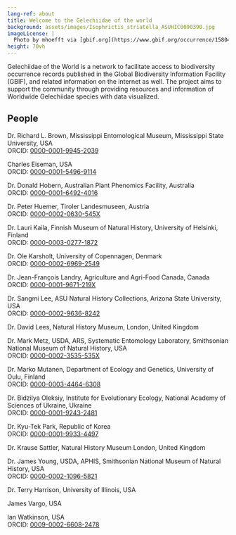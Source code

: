 ```yaml
---
lang-ref: about
title: Welcome to the Gelechiidae of the world
background: assets/images/Isophrictis_striatella_ASUHIC0090390.jpg
imageLicense: |
  Photo by mhoefft via [gbif.org](https://www.gbif.org/occurrence/1580487687)
height: 70vh
---
```



Gelechiidae of the World is a network to facilitate access to biodiversity occurrence records published in the Global Biodiversity Information Facility (GBIF), and related information on the internet as well. The project aims to support the community through providing resources and information of Worldwide Gelechiidae species with data visualized.

## People

Dr. Richard L. Brown, Mississippi Entomological Museum, Mississippi State University, USA \
ORCID: [0000-0001-9945-2039](https://orcid.org/0000-0001-9945-2039)

Charles Eiseman, USA \
ORCID: [0000-0001-5496-9114](https://orcid.org/0000-0001-5496-9114)

Dr. Donald Hobern, Australian Plant Phenomics Facility, Australia \
ORCID: [0000-0001-6492-4016](https://orcid.org/0000-0001-6492-4016)

Dr. Peter Huemer, Tiroler Landesmuseen, Austria \
ORCID: [0000-0002-0630-545X](https://orcid.org/0000-0002-0630-545X)

Dr. Lauri Kaila, Finnish Museum of Natural History, University of Helsinki, Finland \
ORCID: [0000-0003-0277-1872](https://orcid.org/0000-0003-0277-1872)

Dr. Ole Karsholt, University of Copennagen, Denmark \
ORCID: [0000-0002-6969-2549](https://orcid.org/0000-0002-6969-2549)

Dr. Jean-François Landry, Agriculture and Agri-Food Canada, Canada \
ORCID: [0000-0001-9671-219X](https://orcid.org/0000-0001-9671-219X)

Dr. Sangmi Lee, ASU Natural History Collections, Arizona State University, USA \
ORCID: [0000-0002-9636-8242](http://orcid.org/0000-0002-9636-8242)

Dr. David Lees, Natural History Museum, London, United Kingdom

Dr. Mark Metz, USDA, ARS, Systematic Entomology Laboratory, Smithsonian National Museum of Natural History, USA \
ORCID: [0000-0002-3535-535X](https://orcid.org/0000-0002-3535-535X)

Dr. Marko Mutanen, Department of Ecology and Genetics, University of Oulu, Finland \
ORCID: [0000-0003-4464-6308](https://orcid.org/0000-0003-4464-6308)

Dr. Bidzilya Oleksiy, Institute for Evolutionary Ecology, National Academy of Sciences of Ukraine, Ukraine \
ORCID: [0000-0001-9243-2481](https://orcid.org/0000-0001-9243-2481)

Dr. Kyu-Tek Park, Republic of Korea \
ORCID: [0000-0001-9933-4497](https://orcid.org/0000-0001-9933-4497)

Dr. Krause Sattler, Natural History Museum London, United Kingdom

Dr. James Young, USDA, APHIS, Smithsonian National Museum of Natural History, USA \
ORCID: [0000-0002-1096-5821](https://orcid.org/0000-0002-1096-5821)

Dr. Terry Harrison, University of Illinois, USA

James Vargo, USA

Ian Watkinson, USA \
ORCID: [0009-0002-6608-2478](https://orcid.org/0009-0002-6608-2478)
